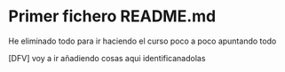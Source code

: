 # Primer fichero README.md
He eliminado todo para ir haciendo el curso poco a poco apuntando todo


[DFV] voy a ir añadiendo cosas aqui identificanadolas
